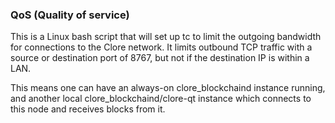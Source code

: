 ### QoS (Quality of service) ###

This is a Linux bash script that will set up tc to limit the outgoing bandwidth for connections to the Clore network. It limits outbound TCP traffic with a source or destination port of 8767, but not if the destination IP is within a LAN.

This means one can have an always-on clore_blockchaind instance running, and another local clore_blockchaind/clore-qt instance which connects to this node and receives blocks from it.
